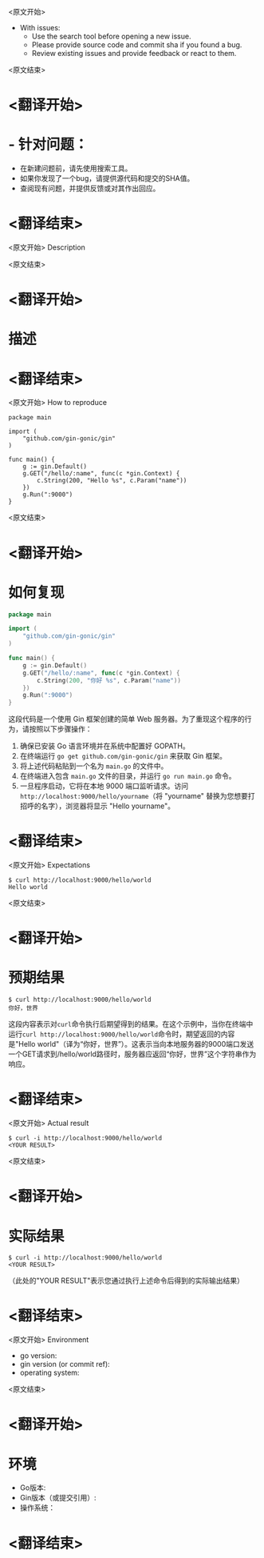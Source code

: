 
<原文开始>
- With issues:
  - Use the search tool before opening a new issue.
  - Please provide source code and commit sha if you found a bug.
  - Review existing issues and provide feedback or react to them.


<原文结束>

# <翻译开始>
# - 针对问题：
  - 在新建问题前，请先使用搜索工具。
  - 如果你发现了一个bug，请提供源代码和提交的SHA值。
  - 查阅现有问题，并提供反馈或对其作出回应。

# <翻译结束>


<原文开始>
Description

<!-- Description of a problem -->


<原文结束>

# <翻译开始>
# 描述

<!-- 问题的描述 -->

# <翻译结束>


<原文开始>
How to reproduce

<!-- The smallest possible code example to show the problem that can be compiled, like -->
```
package main

import (
	"github.com/gin-gonic/gin"
)

func main() {
	g := gin.Default()
	g.GET("/hello/:name", func(c *gin.Context) {
		c.String(200, "Hello %s", c.Param("name"))
	})
	g.Run(":9000")
}
```


<原文结束>

# <翻译开始>
# 如何复现

<!-- 一个最小化的可编译代码示例，展示问题如下 -->
```go
package main

import (
	"github.com/gin-gonic/gin"
)

func main() {
	g := gin.Default()
	g.GET("/hello/:name", func(c *gin.Context) {
		c.String(200, "你好 %s", c.Param("name"))
	})
	g.Run(":9000")
}
```
这段代码是一个使用 Gin 框架创建的简单 Web 服务器。为了重现这个程序的行为，请按照以下步骤操作：

1. 确保已安装 Go 语言环境并在系统中配置好 GOPATH。
2. 在终端运行 `go get github.com/gin-gonic/gin` 来获取 Gin 框架。
3. 将上述代码粘贴到一个名为 `main.go` 的文件中。
4. 在终端进入包含 `main.go` 文件的目录，并运行 `go run main.go` 命令。
5. 一旦程序启动，它将在本地 9000 端口监听请求。访问 `http://localhost:9000/hello/yourname`（将 "yourname" 替换为您想要打招呼的名字），浏览器将显示 "Hello yourname"。

# <翻译结束>


<原文开始>
Expectations

<!-- Your expectation result of 'curl' command, like -->
```
$ curl http://localhost:9000/hello/world
Hello world
```


<原文结束>

# <翻译开始>
# 预期结果

```shell
$ curl http://localhost:9000/hello/world
你好，世界
```

这段内容表示对`curl`命令执行后期望得到的结果。在这个示例中，当你在终端中运行`curl http://localhost:9000/hello/world`命令时，期望返回的内容是"Hello world"（译为“你好，世界”）。这表示当向本地服务器的9000端口发送一个GET请求到/hello/world路径时，服务器应返回“你好，世界”这个字符串作为响应。

# <翻译结束>


<原文开始>
Actual result

<!-- Actual result showing the problem -->
```
$ curl -i http://localhost:9000/hello/world
<YOUR RESULT>
```


<原文结束>

# <翻译开始>
# 实际结果

```
$ curl -i http://localhost:9000/hello/world
<YOUR RESULT>
```

（此处的"YOUR RESULT"表示您通过执行上述命令后得到的实际输出结果）

# <翻译结束>


<原文开始>
Environment

- go version:
- gin version (or commit ref):
- operating system:

<原文结束>

# <翻译开始>
# 环境

- Go版本:
- Gin版本（或提交引用）:
- 操作系统：

# <翻译结束>

